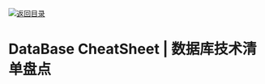 [![返回目录](https://parg.co/UCb)](https://github.com/wx-chevalier/Awesome-CheatSheets)

# DataBase CheatSheet | 数据库技术清单盘点
